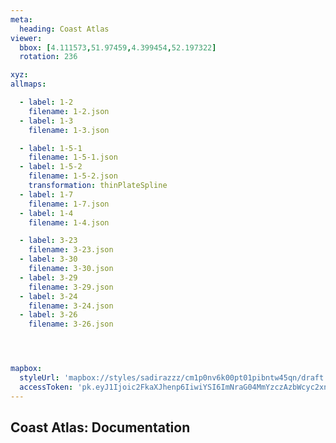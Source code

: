 ```yaml
---
meta:
  heading: Coast Atlas
viewer:
  bbox: [4.111573,51.97459,4.399454,52.197322]
  rotation: 236

xyz:
allmaps:

  - label: 1-2
    filename: 1-2.json
  - label: 1-3
    filename: 1-3.json

  - label: 1-5-1
    filename: 1-5-1.json
  - label: 1-5-2
    filename: 1-5-2.json
    transformation: thinPlateSpline
  - label: 1-7
    filename: 1-7.json
  - label: 1-4
    filename: 1-4.json

  - label: 3-23
    filename: 3-23.json
  - label: 3-30
    filename: 3-30.json
  - label: 3-29
    filename: 3-29.json
  - label: 3-24
    filename: 3-24.json
  - label: 3-26
    filename: 3-26.json




mapbox:
  styleUrl: 'mapbox://styles/sadirazzz/cm1p0nv6k00pt01pibntw45qn/draft'
  accessToken: 'pk.eyJ1Ijoic2FkaXJhenp6IiwiYSI6ImNraG04MmYzczAzbWcyc2xndzU5Y2F2b2cifQ.rzt5vksSmX0ExoTkx6X1xQ'
---
```


## Coast Atlas: Documentation
